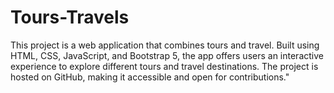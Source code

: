 # Tours-Travels
This project is a web application that combines tours and travel. Built using HTML, CSS, JavaScript, and Bootstrap 5, 
the app offers users an interactive experience to explore different tours and travel destinations.
The project is hosted on GitHub, making it accessible and open for contributions."
